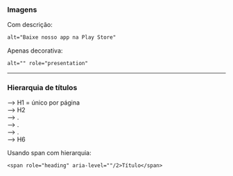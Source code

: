 <!-- <img width="1910" height="971" alt="image" src="https://github.com/user-attachments/assets/c5a9b3d9-aae2-4198-8044-fae66cdba6ef" /> -->

### Imagens

Com descrição:
```html
alt="Baixe nosso app na Play Store"
```

Apenas decorativa:
```html
alt="" role="presentation"
```


-----

### Hierarquia de títulos

--> H1 = único por página  
--> H2  
--> .  
--> .  
--> .  
--> H6  

Usando span com hierarquia:
```
<span role="heading" aria-level=""/2>Título</span>
```
